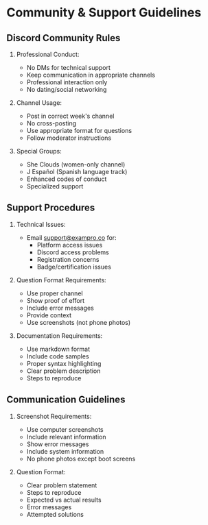# Community & Support Guidelines

## Discord Community Rules
1. Professional Conduct:
   - No DMs for technical support
   - Keep communication in appropriate channels
   - Professional interaction only
   - No dating/social networking

2. Channel Usage:
   - Post in correct week's channel
   - No cross-posting
   - Use appropriate format for questions
   - Follow moderator instructions

3. Special Groups:
   - She Clouds (women-only channel)
   - J Español (Spanish language track)
   - Enhanced codes of conduct
   - Specialized support

## Support Procedures
1. Technical Issues:
   - Email support@exampro.co for:
     - Platform access issues
     - Discord access problems
     - Registration concerns
     - Badge/certification issues

2. Question Format Requirements:
   - Use proper channel
   - Show proof of effort
   - Include error messages
   - Provide context
   - Use screenshots (not phone photos)

3. Documentation Requirements:
   - Use markdown format
   - Include code samples
   - Proper syntax highlighting
   - Clear problem description
   - Steps to reproduce

## Communication Guidelines
1. Screenshot Requirements:
   - Use computer screenshots
   - Include relevant information
   - Show error messages
   - Include system information
   - No phone photos except boot screens

2. Question Format:
   - Clear problem statement
   - Steps to reproduce
   - Expected vs actual results
   - Error messages
   - Attempted solutions